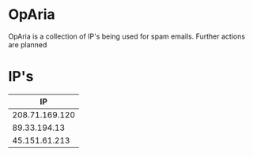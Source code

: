 # OpAria

OpAria is a collection of IP's being used for spam emails. Further actions are planned

# IP's

|    IP        |   
|----------------
|208.71.169.120
|89.33.194.13
|45.151.61.213


